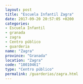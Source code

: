 ```yaml
---
layout: post
title: "Escuela Infantil Zagra"
date: 2017-09-20 20:57:05 +0200
categories:
- Escuela Infantil
- granada
- zagra
- Centro público
- guarderia
name: "Zagra"
province: "Granada"
location: "Zagra"
code: "18010461"
type: "Centro público"
permalink: /guarderias/zagra.html
---
```

